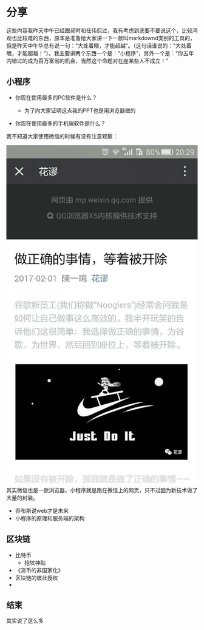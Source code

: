 # 分享

这些内容我昨天中午已经跟郝时和任伟侃过，我有考虑到底要不要说这个，比较鸿观也比较难的东西，原本是准备给大家讲一下一款叫markdownd类别的工具的，但是昨天中午华总有说一句：“大处着眼，才能超越”。（这句话谁说的："大处着眼，才能超越！"）。我主要讲两个东西一个是：“小程序”，另外一个是：“你五年内错过的成为百万富翁的机会，当然这个命题对在座某些人不成立！”

## 小程序

* 你现在使用最多的PC软件是什么？
  * 为了向大家证明这点我的PPT也是用浏览器做的

* 你现在使用最多的手机端软件是什么？

我不知道大家使用微信的时候有没有注意观察：

![](images/1.jpg)其实微信也是一款浏览器，小程序就是跑在微信上的网页，只不过因为新技术做了大量的封装。

* 乔布斯说web才是未来
* 小程序的原理和服务端的架构

## 区块链

* 比特币
  * 挖坟神贴
* 《货币的非国家化》
* 区块链的彼此授权
* ​

## 结束

其实说了这么多































